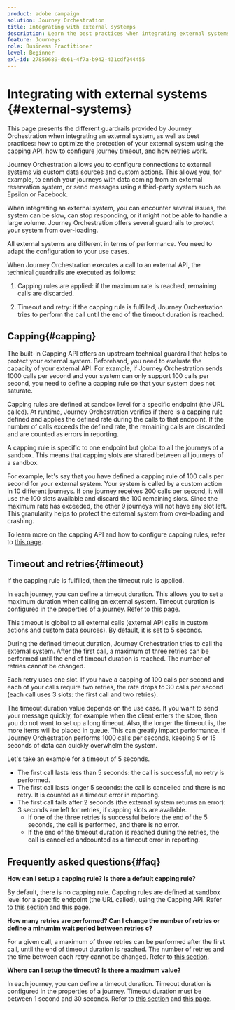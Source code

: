 ```yaml
---
product: adobe campaign
solution: Journey Orchestration
title: Integrating with external systemps
description: Learn the best practices when integrating external systems
feature: Journeys
role: Business Practitioner
level: Beginner
exl-id: 27859689-dc61-4f7a-b942-431cdf244455
---
```

# Integrating with external systems {#external-systems}

This page presents the different guardrails provided by Journey Orchestration when integrating an external system, as well as best practices: how to optimize the protection of your external system using the capping API, how to configure journey timeout, and how retries work. 

Journey Orchestration allows you to configure connections to external systems via custom data sources and custom actions. This allows you, for example, to enrich your journeys with data coming from an external reservation system, or send messages using a third-party system such as Epsilon or Facebook.

When integrating an external system, you can encounter several issues, the system can be slow, can stop responding, or it might not be able to handle a large volume. Journey Orchestration offers several guardrails to protect your system from over-loading.

All external systems are different in terms of performance. You need to adapt the configuration to your use cases.

When Journey Orchestration executes a call to an external API, the technical guardrails are executed as follows:

1. Capping rules are applied: if the maximum rate is reached, remaining calls are discarded.

2. Timeout and retry: if the capping rule is fulfilled, Journey Orchestration tries to perform the call until the end of the timeout duration is reached. 

## Capping{#capping}

The built-in Capping API offers an upstream technical guardrail that helps to protect your external system. Beforehand, you need to evaluate the capacity of your external API. For example, if Journey Orchestration sends 1000 calls per second and your system can only support 100 calls per second, you need to define a capping rule so that your system does not saturate.

Capping rules are defined at sandbox level for a specific endpoint (the URL called). At runtime, Journey Orchestration verifies if there is a capping rule defined and applies the defined rate during the calls to that endpoint. If the number of calls exceeds the defined rate, the remaining calls are discarded and are counted as errors in reporting.

A capping rule is specific to one endpoint but global to all the journeys of a sandbox. This means that capping slots are shared between all journeys of a sandbox.

For example, let's say that you have defined a capping rule of 100 calls per second for your external system. Your system is called by a custom action in 10 different journeys. If one journey receives 200 calls per second, it will use the 100 slots available and discard the 100 remaining slots. Since the maximum rate has exceeded, the other 9 journeys will not have any slot left. This granularity helps to protect the external system from over-loading and crashing. 

To learn more on the capping API and how to configure capping rules, refer to [this page](../api/capping.md). 

## Timeout and retries{#timeout}

If the capping rule is fulfilled, then the timeout rule is applied.

In each journey, you can define a timeout duration. This allows you to set a maximum duration when calling an external system. Timeout duration is configured in the properties of a journey. Refer to [this page](../building-journeys/changing-properties.md#timeout_and_error).

This timeout is global to all external calls (external API calls in custom actions and custom data sources). By default, it is set to 5 seconds. 

During the defined timeout duration, Journey Orchestration tries to call the external system. After the first call, a maximum of three retries can be performed until the end of timeout duration is reached. The number of retries cannot be changed. 

Each retry uses one slot. If you have a capping of 100 calls per second and each of your calls require two retries, the rate drops to 30 calls per second (each call uses 3 slots: the first call and two retries). 

The timeout duration value depends on the use case. If you want to send your message quickly, for example when the client enters the store, then you do not want to set up a long timeout. Also, the longer the timeout is, the more items will be placed in queue. This can greatly impact performance. If Journey Orchestration performs 1000 calls per seconds, keeping 5 or 15 seconds of data can quickly overwhelm the system.

Let's take an example for a timeout of 5 seconds.

* The first call lasts less than 5 seconds: the call is successful, no retry is performed.
* The first call lasts longer 5 seconds: the call is cancelled and there is no retry. It is counted as a timeout error in reporting. 
* The first call fails after 2 seconds (the external system returns an error): 3 seconds are left for retries, if capping slots are available.
    * If one of the three retries is successful before the end of the 5 seconds, the call is performed, and there is no error.
    * If the end of the timeout duration is reached during the retries, the call is cancelled andcounted as a timeout error in reporting. 

## Frequently asked questions{#faq}

**How can I setup a capping rule? Is there a default capping rule?**

By default, there is no capping rule. Capping rules are defined at sandbox level for a specific endpoint (the URL called), using the Capping API. Refer to [this section](../about/external-systems.md#capping) and [this page](../api/capping.md). 

**How many retries are performed? Can I change the number of retries or define a minumim wait period between retries c?**

For a given call, a maximum of three retries can be performed after the first call, until the end of timeout duration is reached. The number of retries and the time between each retry cannot be changed. Refer to [this section](../about/external-systems.md#timeout). 

**Where can I setup the timeout? Is there a maximum value?**

In each journey, you can define a timeout duration. Timeout duration is configured in the properties of a journey. Timeout duration must be between 1 second and 30 seconds. Refer to [this section](../about/external-systems.md#timeout) and [this page](../building-journeys/changing-properties.md#timeout_and_error). 